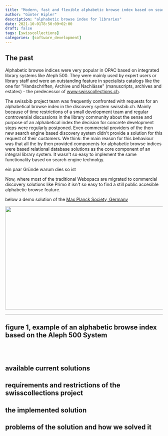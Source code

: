 ```yaml
---
title: "Modern, fast and flexible alphabetic browse index based on search engine technology"
author: "Günter Hipler"
description: "alphabetic browse index for libraries"
date: 2021-10-01T8:50:09+02:00
draft: false 
tags: [swisscollections]
categories: [software_development]
---
```


## The past 

Alphabetic browse indices were very popular in OPAC based on integrated library systems like Aleph 500.
They were mainly used by expert users or library staff and were an outstanding feature in specialists catalogs like the one for "Handschriften, Archive und Nachlässe" (manuscripts, archives and estates) - the predecessor of www.swisscollections.ch.

The swissbib project team was frequently confronted with requests for an alphabetical browse index in the discovery system swissbib.ch. Mainly because of time restrictions of a small development team and regular controversial discussions in the library community about the sense and purpose of an alphabetical index the decision for concrete development steps were regularly postponed.
Even commercial providers of the then new search engine based discovery system didn't provide a solution for this request of their customers. We think: the main reason for this behaviour was that all the by then provided components for alphabetic browse indices were based relational database solutions as the core component of an integral library system.
It wasn't so easy to implement the same functionality based on search engine technolgy. 

ein paar Gründe warum dies so ist

Now, where most of the traditional Webopacs are migrated to commercial discovery solutions like Primo it isn't so easy to find a still public accesible alphabetic browse feature. 

below a demo solution of the <a  target="_blank" href="https://aleph.mpg.de/F/?func=file&file_name=find-b&local_base=mpg01">Max Planck Society, Germany<a/> 


<img style=" width: 600px; height: 330px;" src="/image/sd/swisscollections/alphabetic_browse_aleph_mpg.png"/>


------------------------
figure 1, example of an alphabetic browse index based on the Aleph 500 System
---------------------------------
<br/>
<br/>



## available current solutions

## requirements and restrictions of the swisscollections project


## the implemented solution

## problems of the solution and how we solved it



